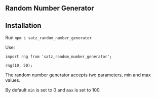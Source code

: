 ## Random Number Generator

## Installation 

Run `npm i satz_random_number_generator`

Use:

````
import rng from 'satz_random_number_generator';

rng(10, 50);

````

The random number generator accepts two parameters, min and max values.

By default `min` is set to 0 and `max` is set to 100.